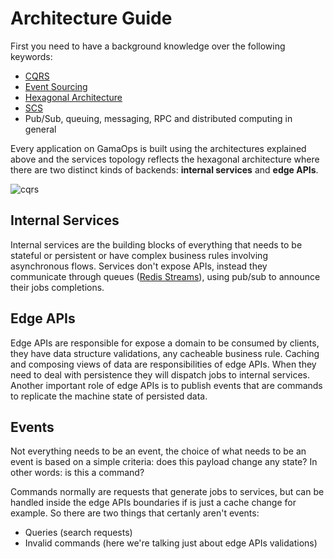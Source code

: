 # Architecture Guide

First you need to have a background knowledge over the following keywords:

* [CQRS](https://martinfowler.com/bliki/CQRS.html)
* [Event Sourcing](https://martinfowler.com/eaaDev/EventSourcing.html)
* [Hexagonal Architecture](https://fideloper.com/hexagonal-architecture)
* [SCS](https://scs-architecture.org/)
* Pub/Sub, queuing, messaging, RPC and distributed computing in general

Every application on GamaOps is built using the architectures explained above and the services topology reflects the hexagonal architecture where there are two distinct kinds of backends: **internal services** and **edge APIs**.

![cqrs](../assets/images/cqrs-architecture.png)

## Internal Services

Internal services are the building blocks of everything that needs to be stateful or persistent or have complex business rules involving asynchronous flows. Services don't expose APIs, instead they communicate through queues ([Redis Streams](https://redis.io/topics/streams-intro)), using pub/sub to announce their jobs completions. 

## Edge APIs

Edge APIs are responsible for expose a domain to be consumed by clients, they have data structure validations, any cacheable business rule. Caching and composing views of data are responsibilities of edge APIs. When they need to deal with persistence they will dispatch jobs to internal services. Another important role of edge APIs is to publish events that are commands to replicate the machine state of persisted data.

## Events

Not everything needs to be an event, the choice of what needs to be an event is based on a simple criteria: does this payload change any state? In other words: is this a command?

Commands normally are requests that generate jobs to services, but can be handled inside the edge APIs boundaries if is just a cache change for example. So there are two things that certanly aren't events:

* Queries (search requests)
* Invalid commands (here we're talking just about edge APIs validations)